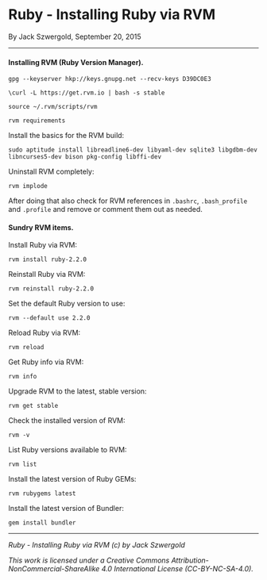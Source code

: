 # Ruby - Installing Ruby via RVM

By Jack Szwergold, September 20, 2015

***

#### Installing RVM (Ruby Version Manager).
	
	gpg --keyserver hkp://keys.gnupg.net --recv-keys D39DC0E3
	
	\curl -L https://get.rvm.io | bash -s stable
	
	source ~/.rvm/scripts/rvm
	
	rvm requirements

Install the basics for the RVM build:
	
	sudo aptitude install libreadline6-dev libyaml-dev sqlite3 libgdbm-dev libncurses5-dev bison pkg-config libffi-dev

Uninstall RVM completely:

    rvm implode

After doing that also check for RVM references in `.bashrc`, `.bash_profile` and  `.profile` and remove or comment them out as needed.

#### Sundry RVM items.

Install Ruby via RVM:
	
	rvm install ruby-2.2.0

Reinstall Ruby via RVM:
	
	rvm reinstall ruby-2.2.0
	
Set the default Ruby version to use:
	
	rvm --default use 2.2.0

Reload Ruby via RVM:
	
	rvm reload

Get Ruby info via RVM:
	
	rvm info
	
Upgrade RVM to the latest, stable version:
	
	rvm get stable

Check the installed version of RVM:
	
	rvm -v
	
List Ruby versions available to RVM:
	
	rvm list
	
Install the latest version of Ruby GEMs:
	
	rvm rubygems latest
	
Install the latest version of Bundler:
	
	gem install bundler

***

*Ruby - Installing Ruby via RVM (c) by Jack Szwergold*

*This work is licensed under a Creative Commons Attribution-NonCommercial-ShareAlike 4.0 International License (CC-BY-NC-SA-4.0).*
